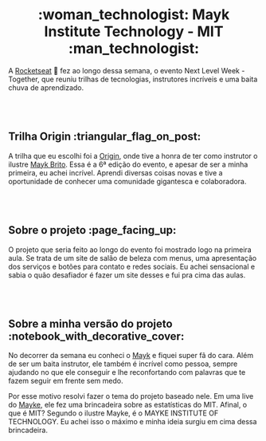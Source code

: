 <div align="center">
  <h1><strong>:woman_technologist: Mayk Institute Technology - MIT 	:man_technologist:</strong></h1>
</div>

A [Rocketseat](https://rocketseat.com.br/?utm_source=nextlevelweek-site&utm_medium=logo&utm_campaign=nextlevelweek) 🚀 fez ao longo dessa semana, o evento Next Level Week - Together, que reuniu trilhas de tecnologias, instrutores incríveis e uma baita chuva de aprendizado.
  
  </br></br>

<div>
  <h2>Trilha Origin :triangular_flag_on_post:	</h2>
</div>

A trilha que eu escolhi foi a [Origin](https://nextlevelweek.com/episodios/origin/live-1/edicao/6), onde tive a honra de ter como instrutor o ilustre [Mayk Brito](https://github.com/maykbrito).
Essa é a 6ª edição do evento, e apesar de ser a minha primeira, eu achei incrível. Aprendi diversas coisas novas e tive a oportunidade de conhecer uma comunidade gigantesca e colaboradora.

 </br></br>

<div>
  <h2>Sobre o projeto :page_facing_up:</h2>
</div>

O projeto que seria feito ao longo do evento foi mostrado logo na primeira aula. Se trata de um site de salão de beleza com menus, uma apresentação dos serviços e botões para contato e redes sociais. Eu achei sensacional e sabia o quão desafiador é fazer um site desses e fui pra cima das aulas.

 </br></br>

<div>
  <h2>Sobre a minha versão do projeto :notebook_with_decorative_cover:</h2>
</div>

No decorrer da semana eu conheci o [Mayk](https://github.com/maykbrito) e fiquei super fã do cara. Além de ser um baita instrutor, ele também é incrível como pessoa, sempre ajudando no que ele conseguir e lhe reconfortando com palavras que te fazem seguir em frente sem medo.

Por esse motivo resolvi fazer o tema do projeto baseado nele. Em uma live do [Mayke](https://www.twitch.tv/maykbrito), ele fez uma brincadeira sobre as estatísticas do MIT. Afinal, o que é MIT? Segundo o ilustre Mayke, é o MAYKE INSTITUTE OF TECHNOLOGY. Eu achei isso o máximo e minha ideia surgiu em cima dessa brincadeira.





